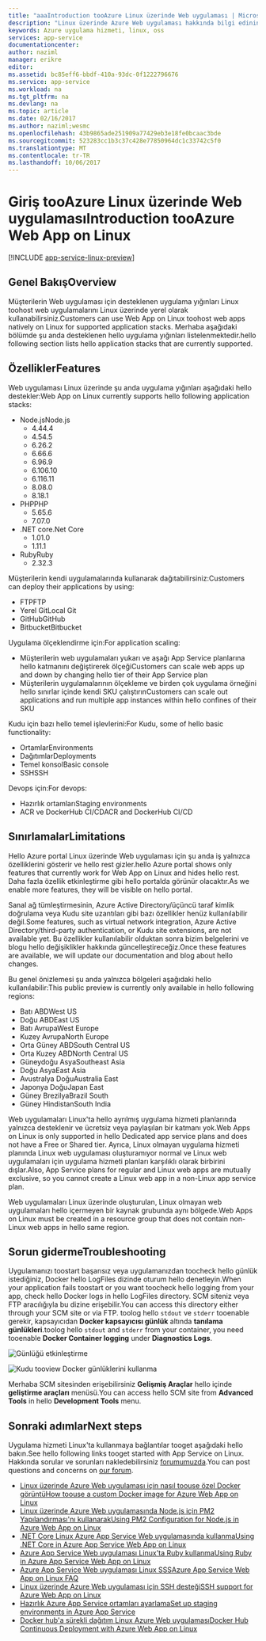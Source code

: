 ```yaml
---
title: "aaaIntroduction tooAzure Linux üzerinde Web uygulaması | Microsoft Docs"
description: "Linux üzerinde Azure Web uygulaması hakkında bilgi edinin."
keywords: Azure uygulama hizmeti, linux, oss
services: app-service
documentationcenter: 
author: naziml
manager: erikre
editor: 
ms.assetid: bc85eff6-bbdf-410a-93dc-0f1222796676
ms.service: app-service
ms.workload: na
ms.tgt_pltfrm: na
ms.devlang: na
ms.topic: article
ms.date: 02/16/2017
ms.author: naziml;wesmc
ms.openlocfilehash: 43b9865ade251909a77429eb3e18fe0bcaac3bde
ms.sourcegitcommit: 523283cc1b3c37c428e77850964dc1c33742c5f0
ms.translationtype: MT
ms.contentlocale: tr-TR
ms.lasthandoff: 10/06/2017
---
```

# <a name="introduction-tooazure-web-app-on-linux"></a><span data-ttu-id="b2a2b-104">Giriş tooAzure Linux üzerinde Web uygulaması</span><span class="sxs-lookup"><span data-stu-id="b2a2b-104">Introduction tooAzure Web App on Linux</span></span>

[!INCLUDE [app-service-linux-preview](../../includes/app-service-linux-preview.md)]

## <a name="overview"></a><span data-ttu-id="b2a2b-105">Genel Bakış</span><span class="sxs-lookup"><span data-stu-id="b2a2b-105">Overview</span></span>
<span data-ttu-id="b2a2b-106">Müşterilerin Web uygulaması için desteklenen uygulama yığınları Linux toohost web uygulamalarını Linux üzerinde yerel olarak kullanabilirsiniz.</span><span class="sxs-lookup"><span data-stu-id="b2a2b-106">Customers can use Web App on Linux toohost web apps natively on Linux for supported application stacks.</span></span> <span data-ttu-id="b2a2b-107">Merhaba aşağıdaki bölümde şu anda desteklenen hello uygulama yığınları listelenmektedir.</span><span class="sxs-lookup"><span data-stu-id="b2a2b-107">hello following section lists hello application stacks that are currently supported.</span></span> 

## <a name="features"></a><span data-ttu-id="b2a2b-108">Özellikler</span><span class="sxs-lookup"><span data-stu-id="b2a2b-108">Features</span></span>
<span data-ttu-id="b2a2b-109">Web uygulaması Linux üzerinde şu anda uygulama yığınları aşağıdaki hello destekler:</span><span class="sxs-lookup"><span data-stu-id="b2a2b-109">Web App on Linux currently supports hello following application stacks:</span></span>

* <span data-ttu-id="b2a2b-110">Node.js</span><span class="sxs-lookup"><span data-stu-id="b2a2b-110">Node.js</span></span>
    * <span data-ttu-id="b2a2b-111">4.4</span><span class="sxs-lookup"><span data-stu-id="b2a2b-111">4.4</span></span>
    * <span data-ttu-id="b2a2b-112">4.5</span><span class="sxs-lookup"><span data-stu-id="b2a2b-112">4.5</span></span>
    * <span data-ttu-id="b2a2b-113">6.2</span><span class="sxs-lookup"><span data-stu-id="b2a2b-113">6.2</span></span>
    * <span data-ttu-id="b2a2b-114">6.6</span><span class="sxs-lookup"><span data-stu-id="b2a2b-114">6.6</span></span>
    * <span data-ttu-id="b2a2b-115">6.9</span><span class="sxs-lookup"><span data-stu-id="b2a2b-115">6.9</span></span>
    * <span data-ttu-id="b2a2b-116">6.10</span><span class="sxs-lookup"><span data-stu-id="b2a2b-116">6.10</span></span>
    * <span data-ttu-id="b2a2b-117">6.11</span><span class="sxs-lookup"><span data-stu-id="b2a2b-117">6.11</span></span>
    * <span data-ttu-id="b2a2b-118">8.0</span><span class="sxs-lookup"><span data-stu-id="b2a2b-118">8.0</span></span>
    * <span data-ttu-id="b2a2b-119">8.1</span><span class="sxs-lookup"><span data-stu-id="b2a2b-119">8.1</span></span>
* <span data-ttu-id="b2a2b-120">PHP</span><span class="sxs-lookup"><span data-stu-id="b2a2b-120">PHP</span></span>
    * <span data-ttu-id="b2a2b-121">5.6</span><span class="sxs-lookup"><span data-stu-id="b2a2b-121">5.6</span></span>
    * <span data-ttu-id="b2a2b-122">7.0</span><span class="sxs-lookup"><span data-stu-id="b2a2b-122">7.0</span></span>
* <span data-ttu-id="b2a2b-123">.NET core</span><span class="sxs-lookup"><span data-stu-id="b2a2b-123">.Net Core</span></span>
    * <span data-ttu-id="b2a2b-124">1.0</span><span class="sxs-lookup"><span data-stu-id="b2a2b-124">1.0</span></span>
    * <span data-ttu-id="b2a2b-125">1.1</span><span class="sxs-lookup"><span data-stu-id="b2a2b-125">1.1</span></span>
* <span data-ttu-id="b2a2b-126">Ruby</span><span class="sxs-lookup"><span data-stu-id="b2a2b-126">Ruby</span></span>
    * <span data-ttu-id="b2a2b-127">2.3</span><span class="sxs-lookup"><span data-stu-id="b2a2b-127">2.3</span></span>

<span data-ttu-id="b2a2b-128">Müşterilerin kendi uygulamalarında kullanarak dağıtabilirsiniz:</span><span class="sxs-lookup"><span data-stu-id="b2a2b-128">Customers can deploy their applications by using:</span></span>

* <span data-ttu-id="b2a2b-129">FTP</span><span class="sxs-lookup"><span data-stu-id="b2a2b-129">FTP</span></span>
* <span data-ttu-id="b2a2b-130">Yerel Git</span><span class="sxs-lookup"><span data-stu-id="b2a2b-130">Local Git</span></span>
* <span data-ttu-id="b2a2b-131">GitHub</span><span class="sxs-lookup"><span data-stu-id="b2a2b-131">GitHub</span></span>
* <span data-ttu-id="b2a2b-132">Bitbucket</span><span class="sxs-lookup"><span data-stu-id="b2a2b-132">Bitbucket</span></span>

<span data-ttu-id="b2a2b-133">Uygulama ölçeklendirme için:</span><span class="sxs-lookup"><span data-stu-id="b2a2b-133">For application scaling:</span></span>

* <span data-ttu-id="b2a2b-134">Müşterilerin web uygulamaları yukarı ve aşağı App Service planlarına hello katmanını değiştirerek ölçeği</span><span class="sxs-lookup"><span data-stu-id="b2a2b-134">Customers can scale web apps up and down by changing hello tier of their App Service plan</span></span>
* <span data-ttu-id="b2a2b-135">Müşterilerin uygulamalarının ölçekleme ve birden çok uygulama örneğini hello sınırlar içinde kendi SKU çalıştırın</span><span class="sxs-lookup"><span data-stu-id="b2a2b-135">Customers can scale out applications and run multiple app instances within hello confines of their SKU</span></span>

<span data-ttu-id="b2a2b-136">Kudu için bazı hello temel işlevlerini:</span><span class="sxs-lookup"><span data-stu-id="b2a2b-136">For Kudu, some of hello basic functionality:</span></span>

* <span data-ttu-id="b2a2b-137">Ortamlar</span><span class="sxs-lookup"><span data-stu-id="b2a2b-137">Environments</span></span>
* <span data-ttu-id="b2a2b-138">Dağıtımlar</span><span class="sxs-lookup"><span data-stu-id="b2a2b-138">Deployments</span></span>
* <span data-ttu-id="b2a2b-139">Temel konsol</span><span class="sxs-lookup"><span data-stu-id="b2a2b-139">Basic console</span></span>
* <span data-ttu-id="b2a2b-140">SSH</span><span class="sxs-lookup"><span data-stu-id="b2a2b-140">SSH</span></span>

<span data-ttu-id="b2a2b-141">Devops için:</span><span class="sxs-lookup"><span data-stu-id="b2a2b-141">For devops:</span></span>

* <span data-ttu-id="b2a2b-142">Hazırlık ortamları</span><span class="sxs-lookup"><span data-stu-id="b2a2b-142">Staging environments</span></span>
* <span data-ttu-id="b2a2b-143">ACR ve DockerHub CI/CD</span><span class="sxs-lookup"><span data-stu-id="b2a2b-143">ACR and DockerHub CI/CD</span></span>

## <a name="limitations"></a><span data-ttu-id="b2a2b-144">Sınırlamalar</span><span class="sxs-lookup"><span data-stu-id="b2a2b-144">Limitations</span></span>
<span data-ttu-id="b2a2b-145">Hello Azure portal Linux üzerinde Web uygulaması için şu anda iş yalnızca özelliklerini gösterir ve hello rest gizler.</span><span class="sxs-lookup"><span data-stu-id="b2a2b-145">hello Azure portal shows only features that currently work for Web App on Linux and hides hello rest.</span></span> <span data-ttu-id="b2a2b-146">Daha fazla özellik etkinleştirme gibi hello portalda görünür olacaktır.</span><span class="sxs-lookup"><span data-stu-id="b2a2b-146">As we enable more features, they will be visible on hello portal.</span></span>

<span data-ttu-id="b2a2b-147">Sanal ağ tümleştirmesinin, Azure Active Directory/üçüncü taraf kimlik doğrulama veya Kudu site uzantıları gibi bazı özellikler henüz kullanılabilir değil.</span><span class="sxs-lookup"><span data-stu-id="b2a2b-147">Some features, such as virtual network integration, Azure Active Directory/third-party authentication, or Kudu site extensions, are not available yet.</span></span> <span data-ttu-id="b2a2b-148">Bu özellikler kullanılabilir olduktan sonra bizim belgelerini ve blogu hello değişiklikler hakkında güncelleştireceğiz.</span><span class="sxs-lookup"><span data-stu-id="b2a2b-148">Once these features are available, we will update our documentation and blog about hello changes.</span></span>

<span data-ttu-id="b2a2b-149">Bu genel önizlemesi şu anda yalnızca bölgeleri aşağıdaki hello kullanılabilir:</span><span class="sxs-lookup"><span data-stu-id="b2a2b-149">This public preview is currently only available in hello following regions:</span></span>

* <span data-ttu-id="b2a2b-150">Batı ABD</span><span class="sxs-lookup"><span data-stu-id="b2a2b-150">West US</span></span>
* <span data-ttu-id="b2a2b-151">Doğu ABD</span><span class="sxs-lookup"><span data-stu-id="b2a2b-151">East US</span></span>
* <span data-ttu-id="b2a2b-152">Batı Avrupa</span><span class="sxs-lookup"><span data-stu-id="b2a2b-152">West Europe</span></span>
* <span data-ttu-id="b2a2b-153">Kuzey Avrupa</span><span class="sxs-lookup"><span data-stu-id="b2a2b-153">North Europe</span></span>
* <span data-ttu-id="b2a2b-154">Orta Güney ABD</span><span class="sxs-lookup"><span data-stu-id="b2a2b-154">South Central US</span></span>
* <span data-ttu-id="b2a2b-155">Orta Kuzey ABD</span><span class="sxs-lookup"><span data-stu-id="b2a2b-155">North Central US</span></span>
* <span data-ttu-id="b2a2b-156">Güneydoğu Asya</span><span class="sxs-lookup"><span data-stu-id="b2a2b-156">Southeast Asia</span></span>
* <span data-ttu-id="b2a2b-157">Doğu Asya</span><span class="sxs-lookup"><span data-stu-id="b2a2b-157">East Asia</span></span>
* <span data-ttu-id="b2a2b-158">Avustralya Doğu</span><span class="sxs-lookup"><span data-stu-id="b2a2b-158">Australia East</span></span>
* <span data-ttu-id="b2a2b-159">Japonya Doğu</span><span class="sxs-lookup"><span data-stu-id="b2a2b-159">Japan East</span></span>
* <span data-ttu-id="b2a2b-160">Güney Brezilya</span><span class="sxs-lookup"><span data-stu-id="b2a2b-160">Brazil South</span></span>
* <span data-ttu-id="b2a2b-161">Güney Hindistan</span><span class="sxs-lookup"><span data-stu-id="b2a2b-161">South India</span></span>

<span data-ttu-id="b2a2b-162">Web uygulamaları Linux'ta hello ayrılmış uygulama hizmeti planlarında yalnızca desteklenir ve ücretsiz veya paylaşılan bir katmanı yok.</span><span class="sxs-lookup"><span data-stu-id="b2a2b-162">Web Apps on Linux is only supported in hello Dedicated app service plans and does not have a Free or Shared tier.</span></span> <span data-ttu-id="b2a2b-163">Ayrıca, Linux olmayan uygulama hizmeti planında Linux web uygulaması oluşturamıyor normal ve Linux web uygulamaları için uygulama hizmeti planları karşılıklı olarak birbirini dışlar.</span><span class="sxs-lookup"><span data-stu-id="b2a2b-163">Also, App Service plans for regular and Linux web apps are mutually exclusive, so you cannot create a Linux web app in a non-Linux app service plan.</span></span>

<span data-ttu-id="b2a2b-164">Web uygulamaları Linux üzerinde oluşturulan, Linux olmayan web uygulamaları hello içermeyen bir kaynak grubunda aynı bölgede.</span><span class="sxs-lookup"><span data-stu-id="b2a2b-164">Web Apps on Linux must be created in a resource group that does not contain non-Linux web apps in hello same region.</span></span>

## <a name="troubleshooting"></a><span data-ttu-id="b2a2b-165">Sorun giderme</span><span class="sxs-lookup"><span data-stu-id="b2a2b-165">Troubleshooting</span></span> ##

<span data-ttu-id="b2a2b-166">Uygulamanızı toostart başarısız veya uygulamanızdan toocheck hello günlük istediğiniz, Docker hello LogFiles dizinde oturum hello denetleyin.</span><span class="sxs-lookup"><span data-stu-id="b2a2b-166">When your application fails toostart or you want toocheck hello logging from your app, check hello Docker logs in hello LogFiles directory.</span></span> <span data-ttu-id="b2a2b-167">SCM siteniz veya FTP aracılığıyla bu dizine erişebilir.</span><span class="sxs-lookup"><span data-stu-id="b2a2b-167">You can access this directory either through your SCM site or via FTP.</span></span>
<span data-ttu-id="b2a2b-168">toolog hello `stdout` ve `stderr` tooenable gerekir, kapsayıcıdan **Docker kapsayıcısı günlük** altında **tanılama günlükleri**.</span><span class="sxs-lookup"><span data-stu-id="b2a2b-168">toolog hello `stdout` and `stderr` from your container, you need tooenable **Docker Container logging** under **Diagnostics Logs**.</span></span>

![Günlüğü etkinleştirme][2]

![Kudu tooview Docker günlüklerini kullanma][1]

<span data-ttu-id="b2a2b-171">Merhaba SCM sitesinden erişebilirsiniz **Gelişmiş Araçlar** hello içinde **geliştirme araçları** menüsü.</span><span class="sxs-lookup"><span data-stu-id="b2a2b-171">You can access hello SCM site from **Advanced Tools** in hello **Development Tools** menu.</span></span>

## <a name="next-steps"></a><span data-ttu-id="b2a2b-172">Sonraki adımlar</span><span class="sxs-lookup"><span data-stu-id="b2a2b-172">Next steps</span></span>
<span data-ttu-id="b2a2b-173">Uygulama hizmeti Linux'ta kullanmaya bağlantılar tooget aşağıdaki hello bakın.</span><span class="sxs-lookup"><span data-stu-id="b2a2b-173">See hello following links tooget started with App Service on Linux.</span></span> <span data-ttu-id="b2a2b-174">Hakkında sorular ve sorunları nakledebilirsiniz [forumumuzda](https://social.msdn.microsoft.com/forums/azure/home?forum=windowsazurewebsitespreview).</span><span class="sxs-lookup"><span data-stu-id="b2a2b-174">You can post questions and concerns on [our forum](https://social.msdn.microsoft.com/forums/azure/home?forum=windowsazurewebsitespreview).</span></span>

* [<span data-ttu-id="b2a2b-175">Linux üzerinde Azure Web uygulaması için nasıl toouse özel Docker görüntü</span><span class="sxs-lookup"><span data-stu-id="b2a2b-175">How toouse a custom Docker image for Azure Web App on Linux</span></span>](app-service-linux-using-custom-docker-image.md)
* [<span data-ttu-id="b2a2b-176">Linux üzerinde Azure Web uygulamasında Node.js için PM2 Yapılandırması'nı kullanarak</span><span class="sxs-lookup"><span data-stu-id="b2a2b-176">Using PM2 Configuration for Node.js in Azure Web App on Linux</span></span>](app-service-linux-using-nodejs-pm2.md)
* [<span data-ttu-id="b2a2b-177">.NET Core Linux Azure App Service Web uygulamasında kullanma</span><span class="sxs-lookup"><span data-stu-id="b2a2b-177">Using .NET Core in Azure App Service Web App on Linux</span></span>](app-service-linux-using-dotnetcore.md)
* [<span data-ttu-id="b2a2b-178">Azure App Service Web uygulaması Linux'ta Ruby kullanma</span><span class="sxs-lookup"><span data-stu-id="b2a2b-178">Using Ruby in Azure App Service Web App on Linux</span></span>](app-service-linux-ruby-get-started.md)
* [<span data-ttu-id="b2a2b-179">Azure App Service Web uygulaması Linux SSS</span><span class="sxs-lookup"><span data-stu-id="b2a2b-179">Azure App Service Web App on Linux FAQ</span></span>](app-service-linux-faq.md)
* [<span data-ttu-id="b2a2b-180">Linux üzerinde Azure Web uygulaması için SSH desteği</span><span class="sxs-lookup"><span data-stu-id="b2a2b-180">SSH support for Azure Web App on Linux</span></span>](./app-service-linux-ssh-support.md)
* [<span data-ttu-id="b2a2b-181">Hazırlık Azure App Service ortamları ayarlama</span><span class="sxs-lookup"><span data-stu-id="b2a2b-181">Set up staging environments in Azure App Service</span></span>](./web-sites-staged-publishing.md)
* [<span data-ttu-id="b2a2b-182">Docker hub'a sürekli dağıtım Linux Azure Web uygulaması</span><span class="sxs-lookup"><span data-stu-id="b2a2b-182">Docker Hub Continuous Deployment with Azure Web App on Linux</span></span>](./app-service-linux-ci-cd.md)

<!--Image references-->
[1]: ./media/app-service-linux-intro/kudu-docker-logs.png
[2]: ./media/app-service-linux-intro/logging.png